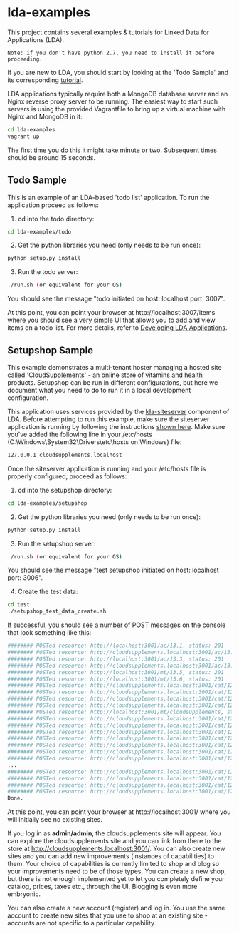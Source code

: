 lda-examples
============

This project contains several examples &amp; tutorials for Linked Data for Applications (LDA).

`
Note: if you don't have python 2.7, you need to install it before proceeding.
`

If you are new to LDA, you should start by looking at the 'Todo Sample' and its 
corresponding [tutorial](http://ld4apps.github.io/developing-lda-applications/index.html).

LDA applications typically require both a MongoDB database server and an Nginx reverse proxy server to be running. 
The easiest way to start such servers is using the provided Vagrantfile to bring up a virtual machine with Nginx and MongoDB in it:

```sh
cd lda-examples
vagrant up
```

The first time you do this it might take minute or two. Subsequent times should be around 15 seconds.

Todo Sample
-----------

This is an example of an LDA-based 'todo list' application. To run the application proceed as follows:

1. cd into the todo directory:
```sh
cd lda-examples/todo
```

2. Get the python libraries you need (only needs to be run once):
```sh
python setup.py install
```

3. Run the todo server:
```sh
./run.sh (or equivalent for your OS)
```
You should see the message "todo initiated on host: localhost port: 3007".

At this point, you can point your browser at http://localhost:3007/items where you should see a very
simple UI that allows you to add and view items on a todo list. 
For more details, refer to [Developing LDA Applications](http://ld4apps.github.io/developing-lda-applications/index.html).

Setupshop Sample
----------------

This example demonstrates a multi-tenant hoster managing a hosted site called 'CloudSupplements' - an online store of vitamins and health products.
Setupshop can be run in different configurations, but here we document what you need to do to run it in a local development configuration.

This application uses services provided by the [lda-siteserver](https://github.com/ld4apps/lda-siteserver) component of LDA. Before attempting to run this example, make sure the siteserver application is running by following the instructions [shown here](https://github.com/ld4apps/lda-siteserver/blob/master/README.md). Make sure you've added the following line in your
/etc/hosts (C:\Windows\System32\Drivers\etc\hosts on Windows) file:

```sh
127.0.0.1 cloudsupplements.localhost
```

Once the siteserver application is running and your /etc/hosts file is properly configured, proceed as follows:

1. cd into the setupshop directory:
```sh
cd lda-examples/setupshop
```

2. Get the python libraries you need (only needs to be run once):
```sh
python setup.py install
```

3. Run the setupshop server:
```sh
./run.sh (or equivalent for your OS)
```
You should see the message "test setupshop initiated on host: localhost port: 3006".

4. Create the test data:
```sh
cd test
./setupshop_test_data_create.sh
```
If successful, you should see a number of POST messages on the console that look something like this:
```sh
######## POSTed resource: http://localhost:3001/ac/13.1, status: 201
######## POSTed resource: http://cloudsupplements.localhost:3001/ac/13.2, status: 201
######## POSTed resource: http://localhost:3001/ac/13.3, status: 201
######## POSTed resource: http://cloudsupplements.localhost:3001/ac/13.4, status: 201
######## POSTed resource: http://localhost:3001/mt/13.5, status: 201
######## POSTed resource: http://localhost:3001/mt/13.6, status: 201
######## POSTed resource: http://cloudsupplements.localhost:3001/cat/12.2, status: 201
######## POSTed resource: http://cloudsupplements.localhost:3001/cat/12.3, status: 201
######## POSTed resource: http://cloudsupplements.localhost:3001/cat/12.4, status: 201
######## POSTed resource: http://cloudsupplements.localhost:3001/cat/12.5, status: 201
######## POSTed resource: http://localhost:3001/mt/cloudsupplements, status: 201
######## POSTed resource: http://cloudsupplements.localhost:3001/cat/12.6, status: 201
######## POSTed resource: http://cloudsupplements.localhost:3001/cat/12.7, status: 201
######## POSTed resource: http://cloudsupplements.localhost:3001/cat/12.8, status: 201
######## POSTed resource: http://cloudsupplements.localhost:3001/cat/12.9, status: 201
######## POSTed resource: http://cloudsupplements.localhost:3001/cat/12.10, status: 201
######## POSTed resource: http://cloudsupplements.localhost:3001/cat/12.11, status: 201
######## POSTed resource: http://cloudsupplements.localhost:3001/cat/12.12, status: 201
...
######## POSTed resource: http://cloudsupplements.localhost:3001/cat/12.60, status: 201
######## POSTed resource: http://cloudsupplements.localhost:3001/cat/12.61, status: 201
######## POSTed resource: http://cloudsupplements.localhost:3001/cat/12.62, status: 201
######## POSTed resource: http://cloudsupplements.localhost:3001/cat/12.63, status: 201
Done.
```

At this point, you can point your browser at http://localhost:3001/ where you will initially see no existing sites. 

If you log in as **admin/admin**, the cloudsupplements site will appear. 
You can explore the cloudsupplements site and you can link from there to the store at http://cloudsupplements.localhost:3001/. You can also create new sites and you can add new improvements (instances of capabilities) to them. Your choice of capabilities is currently limited to shop and blog so your improvements need to be of those types. You can create a new shop, but there is not enough implemented yet to let you completely define your catalog, prices, taxes etc., through the UI. Blogging is even more embryonic.

You can also create a new account (register) and log in. You use the same account to create new sites that you use to shop at an existing site - accounts are not specific to a particular capability.
